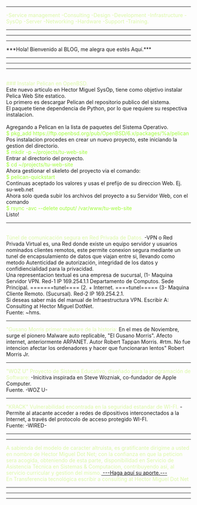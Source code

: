 <font color="#DAF7A6">
<hr>
-Service management -Consulting -Design -Development -Infrastructure -SysOp 
-Server -Networking -Hardware -Support -Training.</font>
<hr/>
<hr/>
<hr/>
***Hola! Bienvenido al BLOG, me alegra que estés Aquí.*** 
<hr/>
<hr/>
<hr/>
<br/>
<font color=" #DAF7A6">### Instalar Pelican en OpenBSD.</font>
<br/>
Este nuevo articulo en Hector Miguel SysOp, tiene como objetivo instalar Pelica Web Site estatico.
<br/>
Lo primero es descargar Pelican del repositorio publico del sistema.
<br/>
El paquete tiene dependencia de Python, por lo que requiere su respectiva instalacion.
<br/>
<br/>
Agregando a Pelican en la lista de paquetes del Sistema Operativo.
<br/>
<font color="#9EFD38">$ pkg_add https://ftp.openbsd.org/pub/OpenBSD/6.x/packages/%a/pelican</font>
<br/>
Pos instalacion procedes en crear un nuevo proyecto, este iniciando la  gestion del directorio.
<br/>
<font color="#9EFD38">$ mkdir -p ~/projects/tu-web-site</font>
<br/>
Entrar al directorio del proyecto.
<br/>
<font color="#9EFD38">$ cd ~/projects/tu-web-site</font>
<br/>
Ahora gestionar el skeleto del proyecto via el comando:
<br/>
<font color="#9EFD38">$ pelican-quickstart</font>
<br>
Continuas aceptado los valores y usas el prefijo de su direccion Web. Ej. su-web.net
<br>
Ahora solo queda subir los archivos del proyecto a su Servidor Web, con el comando
<br/>
<font color="#9EFD38">$ rsync -avc --delete output/ /var/www/tu-web-site</font>
<br>
Listo!
<br/>
<hr>
<br>
<font color="#DAF7A6">Túnel de comunicación segura en Red Privada de Datos.  </font>
-VPN o Red Privada Virtual es, una Red donde existe un equipo servidor y usuarios nominados clientes remotos, este permite conexion segura mediante un tunel de encapsulamiento de datos que viajan entre si, llevando como metodo Autenticidad de autorización, integridad de los datos y confidiencialidad para la privacidad.
<br/> 
Una representacion textual es una empresa de sucursal, (1- Maquina Servidor VPN. Red-1 IP 169.254.1.1 Departamento de Computos. Sede Principal. =======tunel==== (2. + Internet. ====tunel===== (3- Maquina Cliente Remoto. (Sucursal). Red-2 IP 169.254.2.1. 
<br>
Si deseas saber más del manual de Infraestructura VPN. Escribir A: Consulting at Hector Miguel DotNet.
<br>Fuente: ~hms.
<hr>
<font color="#DAF7A6">"Gusano Morris primer malware de la historia:</font>
En el mes de Noviembre, surge el pionero Malware auto replicable, "El Gusano Morris".
Afecto internet, anteriormente ARPANET. Autor Robert Tappan Morris. #rtm.
No fue intencion afectar los ordenadores y hacer que funcionaran lentos" Robert Morris Jr.
<hr/>
<font color="#DAF7A6">"WOZ U" Proyecto de Sistema Educativo, diseñado para la programación de Software:</font>
  -Inicitiva inspirada en Steve Wozniak, co-fundador de Apple Computer. 
  <br>Fuente. -WOZ U-
<hr/>
<font color="#DAF7A6">"KRACK" Vulnerabilidad encontrada en la seguridad estandar de WI-FI.</font>
-Permite al atacante acceder a redes de dipositivos interconectados a la Internet, a través del protocolo de acceso protegido WI-FI.
<br/>Fuente: -WIRED-
<hr/>
<hr/>
<font color="#DAF7A6">A sabienda del modelo de caracter altruista, es gratificante dirigime a usted en nombre de Hector Miguel Dot Net;
con la confianza en que la peticion sera acogida, obteniendo de esta parte, disponibilidad en Servicio de Asistencia Técnica en Sistemas & Computacion, contribuyendo así, al servicio curricular y gestion del mismo.<a href="https://paypal.me/HectorMiguel36/"> ---Haga aquí su aporte.---</a><br>En Transferencia tecnológica escribir a consulting at Hector Miguel Dot Net</font><hr/>
<hr/><hr/>
